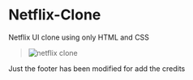 # Netflix-Clone

Netflix UI clone using only HTML and CSS


> ![netflix clone](https://github.com/Samuel-Ricardo/Netflix-Clone/blob/master/Readme/Netflix-Clone.gif)


Just the footer has been modified for add the credits
